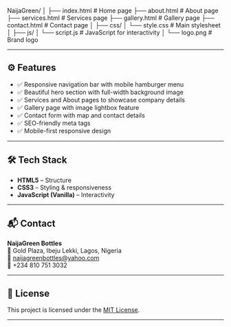 NaijaGreen/
│
├── index.html # Home page
├── about.html # About page
├── services.html # Services page
├── gallery.html # Gallery page
├── contact.html # Contact page
│
├── css/
│ └── style.css # Main stylesheet
│
├── js/
│ └── script.js # JavaScript for interactivity
│
└── logo.png # Brand logo


---

## ⚙️ Features

- ✅ Responsive navigation bar with mobile hamburger menu  
- ✅ Beautiful hero section with full-width background image  
- ✅ Services and About pages to showcase company details  
- ✅ Gallery page with image lightbox feature  
- ✅ Contact form with map and contact details  
- ✅ SEO-friendly meta tags  
- ✅ Mobile-first responsive design

---

## 🛠️ Tech Stack

- **HTML5** – Structure  
- **CSS3** – Styling & responsiveness  
- **JavaScript (Vanilla)** – Interactivity

---

## 📬 Contact

**NaijaGreen Bottles**  
📍 Gold Plaza, Ibeju Lekki, Lagos, Nigeria  
📧 [naijagreenbottles@yahoo.com](mailto:naijagreenbottles@yahoo.com)  
📱 +234 810 751 3032

---

## 📜 License

This project is licensed under the [MIT License](LICENSE).

---
